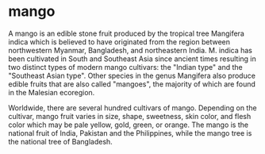 # mango
A mango is an edible stone fruit produced by the tropical tree Mangifera indica which is believed to have originated from the region between northwestern Myanmar, Bangladesh, and northeastern India. M. indica has been cultivated in South and Southeast Asia since ancient times resulting in two distinct types of modern mango cultivars: the "Indian type" and the "Southeast Asian type". Other species in the genus Mangifera also produce edible fruits that are also called "mangoes", the majority of which are found in the Malesian ecoregion.

Worldwide, there are several hundred cultivars of mango. Depending on the cultivar, mango fruit varies in size, shape, sweetness, skin color, and flesh color which may be pale yellow, gold, green, or orange. The mango is the national fruit of India, Pakistan and the Philippines, while the mango tree is the national tree of Bangladesh.
